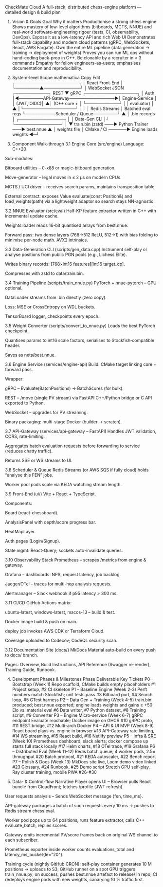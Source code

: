 CheckMate Cloud
A full-stack, distributed chess-engine platform — detailed design & build plan

1. Vision & Goals
Goal	Why it matters
Productionise a strong chess engine	Shows mastery of low-level algorithms (bitboards, MCTS, NNUE) and real-world software-engineering rigour (tests, CI, observability, DevOps).
Expose it as a low-latency API and rich Web UI	Demonstrates full-stack capability and modern cloud patterns (gRPC, WebSockets, React, AWS Fargate).
Own the entire ML pipeline (data generation → training → deployment of weights)	Proves you can run ML ops without hand-coding back-prop in C++.
Be clonable by a recruiter in < 3 commands	Empathy for fellow engineers-as-users; emphasises documentation and reproducibility.

2. System-level Scope
mathematica
Copy
Edit
                ┌─────────────────────┐
                │   React Front-End   │
                └────────▲────────────┘
                         │ WebSocket JSON
┌───────────┐    REST    ▼              gRPC         ┌─────────────────┐
│ Auth      │◄────────API-Gateway───────────────►│  Engine-Service │
│ (JWT, OIDC)│                                 ▲│  (C++ core +   │
└───────────┘                                 ││  evaluator)     │
          ▲                                   │└─────────────────┘
          │                                   │
          │               Redis Streams       │ Batched eval reqs
          └──────────Scheduler / Queue────────┘
                               ▲
                               │ .bin records
                               │
              ┌───────────────┐│
              │ Data-Gen CLI  │┘
              └───────────────┘
                    │
                    ▼
              train.bin (zstd) ───►  Python Trainer  ───►  best.nnue
                                            ▲
                                            │ weights file
                                            │
 CMake / CI ──────►  Engine loads weights ◄─┘
3. Component Walk-through
3.1 Engine Core (src/engine)
Language: C++20

Sub-modules:

Bitboard utilities – 0-x88 or magic-bitboard generation.

Move-generator – legal moves in ≤ 2 µs on modern CPUs.

MCTS / UCI driver – receives search params, maintains transposition table.

External contract: exposes Value evaluate(const Position&) and load_weights(path) via a lightweight adaptor so search stays NN-agnostic.

3.2 NNUE Evaluator (src/eval)
Half-KP feature extractor written in C++ with incremental update cache.

Weights loader reads 16-bit quantised arrays from best.nnue.

Forward pass: two dense layers (768→512 ReLU, 512→1) with bias folding to minimise per-node math. AVX2 intrinsics.

3.3 Data-Generation CLI (scripts/gen_data.cpp)
Instrument self-play or analyse positions from public PGN pools (e.g., Lichess Elite).

Writes binary records: [768×int16 features][int16 target_cp].

Compresses with zstd to data/train.bin.

3.4 Training Pipeline (scripts/train_nnue.py)
PyTorch + nnue-pytorch – GPU optional.

DataLoader streams from .bin directly (zero copy).

Loss: MSE or CrossEntropy on WDL buckets.

TensorBoard logger; checkpoints every epoch.

3.5 Weight Converter (scripts/convert_to_nnue.py)
Loads the best PyTorch checkpoint.

Quantises params to int16 scale factors, serialises to Stockfish‐compatible header.

Saves as nets/best.nnue.

3.6 Engine Service (services/engine-api)
Build: CMake target linking core + forward pass.

Wrapper:

gRPC – Evaluate(BatchPositions) → BatchScores (for bulk).

REST – /move (single PV stream) via FastAPI C++/Python bridge or C API exported to Python.

WebSocket – upgrades for PV streaming.

Binary packaging: multi-stage Docker (builder → scratch).

3.7 API-Gateway (services/api-gateway – FastAPI)
Handles JWT validation, CORS, rate-limiting.

Aggregates batch evaluation requests before forwarding to service (reduces chatty traffic).

Returns SSE or WS streams to UI.

3.8 Scheduler & Queue
Redis Streams (or AWS SQS if fully cloud) holds “analyse this FEN” jobs.

Worker pool pods scale via KEDA watching stream length.

3.9 Front-End (ui/)
Vite + React + TypeScript.

Components:

Board (react-chessboard).

AnalysisPanel with depth/score progress bar.

HeatMapLayer.

Auth pages (Login/Signup).

State mgmt: React-Query; sockets auto-invalidate queries.

3.10 Observability Stack
Prometheus – scrapes /metrics from engine & gateway.

Grafana – dashboards: NPS, request latency, job backlog.

Jaeger/OTel – traces for multi-hop analysis requests.

Alertmanager – Slack webhook if p95 latency > 300 ms.

3.11 CI/CD
GitHub Actions matrix:

ubuntu-latest, windows-latest, macos-13 – build & test.

Docker image build & push on main.

deploy job invokes AWS CDK or Terraform Cloud.

Coverage uploaded to Codecov; CodeQL security scan.

3.12 Documentation Site (docs/)
MkDocs Material auto-build on every push to docs/ branch.

Pages: Overview, Build Instructions, API Reference (Swagger re-render), Training Guide, Runbook.

4. Development Phases & Milestones
Phase	Deliverable	Key Tickets
P0 – Bootstrap (Week 1)	Repo scaffold, CMake builds empty placeholders	#1 Project setup, #2 CI skeleton
P1 – Baseline Engine (Week 2-3)	Perft numbers match Stockfish; unit tests pass	#3 Bitboard port, #4 Search loop, #5 GTest harness
P2 – Data Gen + Training (Week 4-5)	train.bin produced; best.nnue exported; engine loads weights and gains ≥ +50 Elo vs. material eval	#6 Data writer, #7 Python dataset, #8 Training script, #9 Converter
P3 – Engine Micro-service (Week 6-7)	gRPC endpoint Evaluate reachable; Docker image on GHCR	#10 gRPC proto, #11 REST bridge, #12 Multi-arch Docker
P4 – API & UI MVP (Week 8-9)	React board plays vs. engine in browser	#13 API-Gateway rate limiting, #14 WS streaming, #15 React build, #16 Netlify preview
P5 – Infra & SRE (Week 10)	Prometheus dashboard, slack alerts; docker compose up starts full stack locally	#17 Helm charts, #18 OTel trace, #19 Grafana
P6 – Distributed Eval (Week 11-12)	Redis batch queue, 4 worker pods, 2.5× throughput	#20 Batch protocol, #21 KEDA autoscaler, #22 Bench report
P7 – Polish & Docs (Week 13)	MkDocs site live, Loom demo video linked	#23 Glossary, #24 Runbook, #25 Demo script
Stretch	GPU self-play, Ray cluster training, mobile PWA	#26-#30

5. Data- & Control-flow Narrative
Player opens UI – Browser pulls React bundle from CloudFront; fetches /profile (JWT refresh).

User requests analysis – Sends WebSocket message {fen, time_ms}.

API-gateway packages a batch of such requests every 10 ms → pushes to Redis stream chess.eval.

Worker pod pops up to 64 positions, runs feature extractor, calls C++ evaluate_batch, replies scores.

Gateway emits incremental PV/score frames back on original WS channel to each subscriber.

Prometheus exporter inside worker counts evaluations_total and latency_ms_bucket{le="20"}.

Training cycle (nightly GitHub CRON): self-play container generates 10 M positions → uploads to S3; GitHub runner on a spot GPU triggers train_nnue.py; on success, pushes best.nnue artefact to release/ in repo; CI redeploys engine pods with new weights, canarying 10 % traffic first.